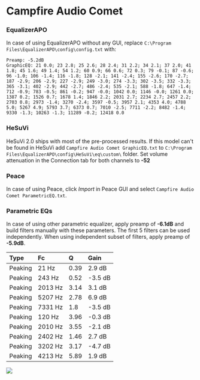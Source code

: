 # Campfire Audio Comet

### EqualizerAPO
In case of using EqualizerAPO without any GUI, replace `C:\Program Files\EqualizerAPO\config\config.txt`
with:
```
Preamp: -5.2dB
GraphicEQ: 21 0.0; 23 2.8; 25 2.6; 28 2.4; 31 2.2; 34 2.1; 37 2.0; 41 1.8; 45 1.6; 49 1.4; 54 1.2; 60 0.9; 66 0.6; 72 0.3; 79 -0.1; 87 -0.6; 96 -1.0; 106 -1.4; 116 -1.8; 128 -2.1; 141 -2.4; 155 -2.6; 170 -2.7; 187 -2.9; 206 -2.9; 227 -2.9; 249 -3.0; 274 -3.3; 302 -3.5; 332 -3.3; 365 -3.1; 402 -2.9; 442 -2.7; 486 -2.4; 535 -2.1; 588 -1.8; 647 -1.4; 712 -0.9; 783 -0.5; 861 -0.2; 947 -0.0; 1042 0.0; 1146 -0.0; 1261 0.0; 1387 0.2; 1526 0.7; 1678 1.4; 1846 2.2; 2031 2.7; 2234 2.7; 2457 2.2; 2703 0.8; 2973 -1.4; 3270 -2.4; 3597 -0.5; 3957 2.1; 4353 4.0; 4788 5.0; 5267 4.9; 5793 3.7; 6373 0.7; 7010 -2.5; 7711 -2.2; 8482 -1.4; 9330 -1.3; 10263 -1.3; 11289 -0.2; 12418 0.0
```

### HeSuVi
HeSuVi 2.0 ships with most of the pre-processed results. If this model can't be found in HeSuVi add
`Campfire Audio Comet GraphicEQ.txt` to `C:\Program Files\EqualizerAPO\config\HeSuVi\eq\custom\` folder.
Set volume attenuation in the Connection tab for both channels to **-52**

### Peace
In case of using Peace, click *Import* in Peace GUI and select `Campfire Audio Comet ParametricEQ.txt`.

### Parametric EQs
In case of using other parametric equalizer, apply preamp of **-6.1dB** and build filters manually
with these parameters. The first 5 filters can be used independently.
When using independent subset of filters, apply preamp of **-5.9dB**.

| Type    | Fc      |    Q | Gain    |
|:--------|:--------|:-----|:--------|
| Peaking | 21 Hz   | 0.39 | 2.9 dB  |
| Peaking | 243 Hz  | 0.52 | -3.5 dB |
| Peaking | 2013 Hz | 3.14 | 3.1 dB  |
| Peaking | 5207 Hz | 2.78 | 6.9 dB  |
| Peaking | 7331 Hz | 1.8  | -3.5 dB |
| Peaking | 120 Hz  | 3.96 | -0.3 dB |
| Peaking | 2010 Hz | 3.55 | -2.1 dB |
| Peaking | 2402 Hz | 1.46 | 2.7 dB  |
| Peaking | 3202 Hz | 3.17 | -4.7 dB |
| Peaking | 4213 Hz | 5.89 | 1.9 dB  |

![](https://raw.githubusercontent.com/jaakkopasanen/AutoEq/master/results/oratory1990/usound/Campfire%20Audio%20Comet/Campfire%20Audio%20Comet.png)